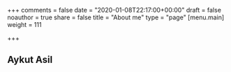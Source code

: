 +++
comments = false
date = "2020-01-08T22:17:00+00:00"
draft = false
noauthor = true
share = false
title = "About me"
type = "page"
[menu.main]
weight = 111

+++

## Aykut Asil

